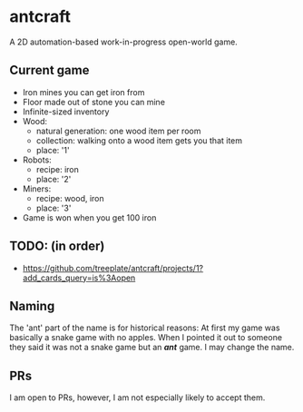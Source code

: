 # antcraft
A 2D automation-based work-in-progress open-world game.
## Current game
- Iron mines you can get iron from
- Floor made out of stone you can mine
- Infinite-sized inventory
- Wood:
  - natural generation: one wood item per room
  - collection: walking onto a wood item gets you that item
  - place: '1'
- Robots:
  - recipe: iron
  - place: '2'
- Miners:
  - recipe: wood, iron
  - place: '3'
- Game is won when you get 100 iron
## TODO: (in order)
- https://github.com/treeplate/antcraft/projects/1?add_cards_query=is%3Aopen
## Naming
The 'ant' part of the name is for historical reasons:
At first my game was basically a snake game with no apples.
When I pointed it out to someone they said it was not a snake game but an ***ant*** game.
I may change the name.
## PRs
I am open to PRs, however, I am not especially likely to accept them.
